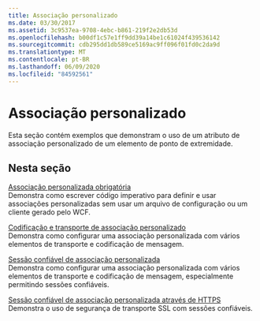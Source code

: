 ```yaml
---
title: Associação personalizado
ms.date: 03/30/2017
ms.assetid: 3c9537ea-9708-4ebc-b861-219f2e2db53d
ms.openlocfilehash: b00df1c57e1ff9dd39a14be1c61024f439536142
ms.sourcegitcommit: cdb295dd1db589ce5169ac9ff096f01fd0c2da9d
ms.translationtype: MT
ms.contentlocale: pt-BR
ms.lasthandoff: 06/09/2020
ms.locfileid: "84592561"
---
```

# <a name="custom-binding"></a>Associação personalizado
Esta seção contém exemplos que demonstram o uso de um atributo de associação personalizado de um elemento de ponto de extremidade.  
  
## <a name="in-this-section"></a>Nesta seção  
 [Associação personalizada obrigatória](custom-binding-imperative.md)  
 Demonstra como escrever código imperativo para definir e usar associações personalizadas sem usar um arquivo de configuração ou um cliente gerado pelo WCF.  
  
 [Codificação e transporte de associação personalizado](custom-binding-transport-and-encoding.md)  
 Demonstra como configurar uma associação personalizada com vários elementos de transporte e codificação de mensagem.  
  
 [Sessão confiável de associação personalizada](custom-binding-reliable-session.md)  
 Demonstra como configurar uma associação personalizada com vários elementos de transporte e codificação de mensagem, especialmente permitindo sessões confiáveis.  
  
 [Sessão confiável de associação personalizada através de HTTPS](custom-binding-reliable-session-over-https.md)  
 Demonstra o uso de segurança de transporte SSL com sessões confiáveis.
